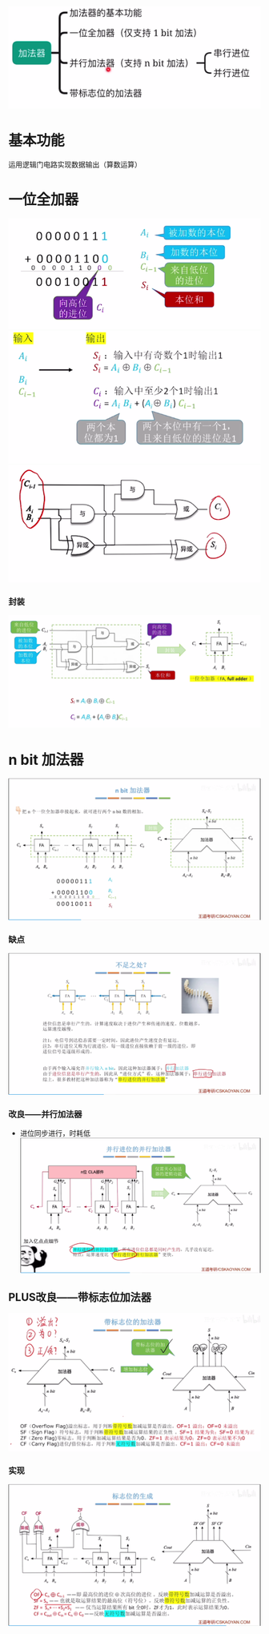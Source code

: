 


![输入图片说明](/imgs/2025-07-28/TH2yNBz9aNm5VrVi.png)

# 基本功能
运用逻辑门电路实现数据输出（算数运算）

# 一位全加器
![输入图片说明](/imgs/2025-07-28/0Vpjm2eDMQ8yzFZe.png)
![输入图片说明](/imgs/2025-07-28/TEP0j9ezRM0TSx4W.png)
![输入图片说明](/imgs/2025-07-28/qSqTdBdfuYoRUwKg.png)
### 封装
![输入图片说明](/imgs/2025-07-28/uAmbV5VXeiDC3asn.png)

# n bit 加法器
![输入图片说明](/imgs/2025-07-28/Nj9by82qle0HtM4j.png)
### 缺点
![输入图片说明](/imgs/2025-07-28/6VeYvAR4M8EHJoXH.png)


### 改良——并行加法器
-  进位同步进行，时耗低
![输入图片说明](/imgs/2025-07-28/iGQhQvkX4A3nkKWO.png)

## PLUS改良——带标志位加法器
![输入图片说明](/imgs/2025-07-28/zaes0DMyMwfdxHMB.png)
### 实现
![输入图片说明](/imgs/2025-07-28/fdTMwHUSL2NYwwex.png)
<!--stackedit_data:
eyJoaXN0b3J5IjpbMTQ4OTczMTU4MCwtMzExNjQwODU5LDg1NT
gzNDY1MSwyMDg5MDExNDIzXX0=
-->